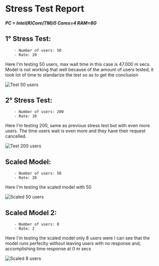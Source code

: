 # Stress Test Report

##### PC = Intel(R)Core(TM)i5 Cores=4 RAM=8G

## 1° Stress Test:
        - Number of users: 50
        - Rate: 20

Here I'm testing 50 users, max wait time in this case is 47.000 m secs. Model is not working that well because of the amount of users tested, it took lot of time to standarize the test so as to get the conclusion

![Test 50 users](/sprint-4-project/stress_test/50-20.png)

## 2° Stress Test:
        - Number of users: 200
        - Rate: 10

Here I'm testing 200, same as previous stress test but with even more users. The time users wait is even more and they have their request cancelled.

![Test 200 users](/sprint-4-project/stress_test/200-10.png)

## Scaled Model:
        - Number of users: 50
        - Rate: 20

Here I'm testing the scaled model with 50 

![Scaled 50 users](/sprint-4-project/stress_test/Scaling50-20.png)

## Scaled Model 2:
        - Number of users: 8
        - Rate: 2

Here I'm testing the scaled model only 8 users were I can see that the model runs perfeclty without leaving users with no response and, accomplishing time response at 0 m secs

![Scaled 8 users](/sprint-4-project/stress_test/Scaling8-1.png)
